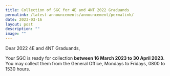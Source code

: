 ```yaml
---
title: Collection of SGC for 4E and 4NT 2022 Graduands
permalink: /latest-announcements/announcement/permalink/
date: 2023-03-16
layout: post
description: ""
image: ""
---
```

Dear 2022 4E and 4NT Graduands,

  
Your SGC is ready for collection **between 16 March 2023 to 30 April 2023**. You may collect them from the General Office, Mondays to Fridays, 0800 to 1530 hours.